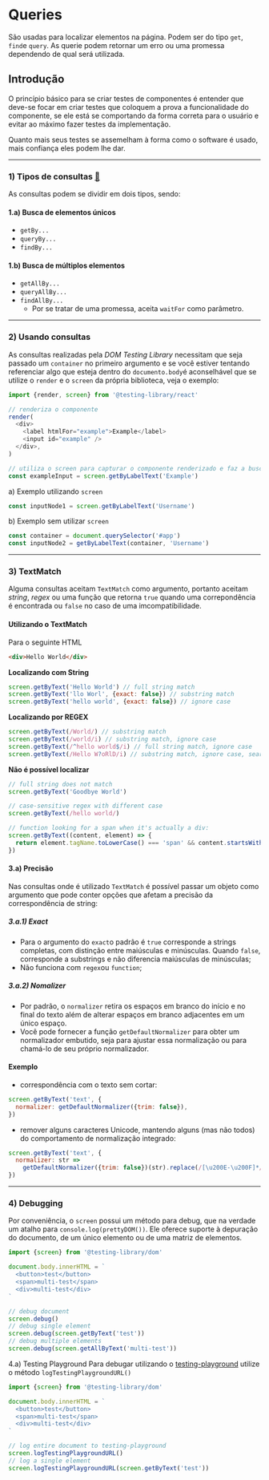 # Queries
São usadas para localizar elementos na página. Podem ser do tipo `get`, `find`e `query`. As querie podem retornar um erro ou uma promessa dependendo de qual será utilizada.

## Introdução 
O princípio básico para se criar testes de componentes é entender que deve-se focar em criar testes que coloquem a prova a funcionalidade do componente, se ele está se comportando da forma correta para o usuário e evitar ao máximo fazer testes da implementação.

Quanto mais seus testes se assemelham à forma como o software é usado, mais confiança eles podem lhe dar.

----------
### 1) Tipos de consultas [🔗](https://testing-library.com/docs/queries/about#types-of-queries)

As consultas podem se dividir em dois tipos, sendo:

#### 1.a) Busca de elementos únicos
- `getBy...`
- `queryBy...`
- `findBy...`

#### 1.b) Busca de múltiplos elementos
- `getAllBy...`
- `queryAllBy...`
- `findAllBy...`
  -  Por se tratar de uma promessa, aceita `waitFor` como parâmetro.

-----
### 2) Usando consultas
As consultas realizadas pela *DOM Testing Library* necessitam que seja passado um `container` no primeiro argumento e se você estiver tentando referenciar algo que esteja dentro do `documento.body`é aconselhável que se utilize o `render` e o `screen` da própria biblioteca, veja o exemplo:

```js
import {render, screen} from '@testing-library/react'

// renderiza o componente
render(
  <div>
    <label htmlFor="example">Example</label>
    <input id="example" />
  </div>,
)

// utiliza o screen para capturar o componente renderizado e faz a busca
const exampleInput = screen.getByLabelText('Example')
```

a) Exemplo utilizando `screen`
```js
const inputNode1 = screen.getByLabelText('Username')
```

b) Exemplo sem utilizar `screen`
```js
const container = document.querySelector('#app')
const inputNode2 = getByLabelText(container, 'Username')
```

-----

### 3) TextMatch
Alguma consultas aceitam `TextMatch` como argumento, portanto aceitam *string*, *regex* ou uma função que retorna `true` quando uma correpondência é encontrada ou `false` no caso de uma imcompatibilidade.

#### Utilizando o TextMatch

Para o seguinte HTML
```html
<div>Hello World</div>
```

**Localizando com String**
```js
screen.getByText('Hello World') // full string match
screen.getByText('llo Worl', {exact: false}) // substring match
screen.getByText('hello world', {exact: false}) // ignore case
```

**Localizando por REGEX**
```js
screen.getByText(/World/) // substring match
screen.getByText(/world/i) // substring match, ignore case
screen.getByText(/^hello world$/i) // full string match, ignore case
screen.getByText(/Hello W?oRlD/i) // substring match, ignore case, searches for "hello world" or "hello orld"
```

**Não é possível localizar**
```js
// full string does not match
screen.getByText('Goodbye World')

// case-sensitive regex with different case
screen.getByText(/hello world/)

// function looking for a span when it's actually a div:
screen.getByText((content, element) => {
  return element.tagName.toLowerCase() === 'span' && content.startsWith('Hello')
})
```
#### 3.a) Precisão
Nas consultas onde é utilizado `TextMatch` é possível passar um objeto como argumento que pode conter opções que afetam a precisão da correspondência de string:

##### 3.a.1) Exact
- Para o argumento do `exact`o padrão é `true` corresponde a strings completas, com distinção entre maiúsculas e minúsculas. Quando `false`, corresponde a substrings e não diferencia maiúsculas de minúsculas;
- Não funciona com `regex`ou `function`;

##### 3.a.2) Nomalizer
- Por padrão, o `normalizer` retira os espaços em branco do início e no final do texto além de alterar espaços em branco adjacentes em um único espaço.
- Você pode fornecer a função `getDefaultNormalizer` para obter um normalizador embutido, seja para ajustar essa normalização ou para chamá-lo de seu próprio normalizador.

#### **Exemplo**
  - correspondência com o texto sem cortar:
```js
screen.getByText('text', {
  normalizer: getDefaultNormalizer({trim: false}),
})
```
  - remover alguns caracteres Unicode, mantendo alguns (mas não todos) do comportamento de normalização integrado:
```js
screen.getByText('text', {
  normalizer: str =>
    getDefaultNormalizer({trim: false})(str).replace(/[\u200E-\u200F]*/g, ''),
})
```
-----

### 4) Debugging
Por conveniência, o `screen` possui um método para debug, que na verdade um atalho para `console.log(prettyDOM())`. Ele oferece suporte à depuração do documento, de um único elemento ou de uma matriz de elementos.

```js
import {screen} from '@testing-library/dom'

document.body.innerHTML = `
  <button>test</button>
  <span>multi-test</span>
  <div>multi-test</div>
`

// debug document
screen.debug()
// debug single element
screen.debug(screen.getByText('test'))
// debug multiple elements
screen.debug(screen.getAllByText('multi-test'))
```

4.a) Testing Playground
Para debugar utilizando o [testing-playground](https://testing-playground.com/) utilize o método `logTestingPlaygroundURL()`

```js
import {screen} from '@testing-library/dom'

document.body.innerHTML = `
  <button>test</button>
  <span>multi-test</span>
  <div>multi-test</div>
`

// log entire document to testing-playground
screen.logTestingPlaygroundURL()
// log a single element
screen.logTestingPlaygroundURL(screen.getByText('test'))
```
